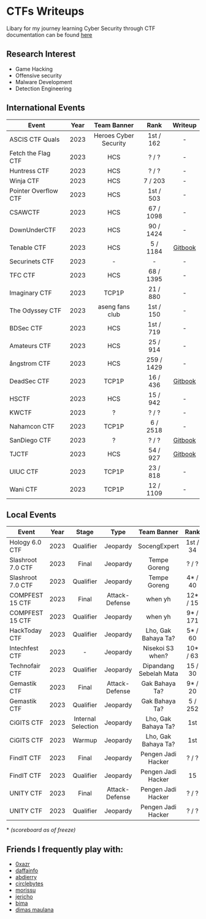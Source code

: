 # CTFs Writeups
Libary for my journey learning Cyber Security through CTF   
documentation can be found [here](https://hyggehalcyon.gitbook.io/page/ctfs/2023)  

## Research Interest
- Game Hacking   
- Offensive security   
- Malware Development
- Detection Engineering

## International Events
| Event | Year  | Team Banner | Rank | Writeup |
| --- | --- |  :---: |  :---: | :---: |
| ASCIS CTF Quals | 2023 | Heroes Cyber Security | 1st / 162 | - | 
| Fetch the Flag CTF | 2023 | HCS | ? / ? | - | 
| Huntress CTF | 2023 | HCS | ? / ? | - | 
| Winja CTF | 2023 | HCS | 7 / 203 | - | 
| Pointer Overflow CTF | 2023 | HCS |  1st / 503 | - |
| CSAWCTF | 2023 | HCS |  67 / 1098 | - |
| DownUnderCTF | 2023 | HCS |  90 / 1424 | - |
| Tenable CTF | 2023 | HCS |  5 / 1184 | [Gitbook](https://hyggehalcyon.gitbook.io/page/ctfs/2023/tenable-ctf-2023) |
| Securinets CTF | 2023 | - |  - | - |
| TFC CTF | 2023 | HCS |  68 / 1395 | - |
| Imaginary CTF | 2023 | TCP1P | 21 / 880 | - |
| The Odyssey CTF | 2023 | aseng fans club | 1st / 150 | - |
| BDSec CTF | 2023 | HCS | 1st / 719 | - |
| Amateurs CTF | 2023 | HCS | 25 / 914 | - |
| ångstrom CTF | 2023 | HCS | 259 / 1429 | - 
| DeadSec CTF | 2023 | TCP1P | 16 / 436 | [Gitbook](https://hyggehalcyon.gitbook.io/page/ctfs/2023/deadsec-ctf-2023) 
| HSCTF | 2023 | HCS | 15 / 942 | -
| KWCTF | 2023 | ? | ? / ? | - 
| Nahamcon CTF | 2023 | TCP1P | 6 / 2518 | -     
| SanDiego CTF |2023 | ? | ? / ? | [Gitbook](https://hyggehalcyon.gitbook.io/page/ctfs/2023/sandiegoctf-2023) 
| TJCTF |  2023 | HCS | 54 / 927 | [Gitbook](https://hyggehalcyon.gitbook.io/page/ctfs/2023/tjctf-2023) 
| UIUC CTF | 2023 | TCP1P | 23 / 818 | -    
| Wani CTF | 2023 | TCP1P | 12 / 1109 | - 
    
    
## Local Events
| Event | Year  | Stage | Type | Team Banner | Rank | Writeup |
| --- | :---: | :---: | :---: |  :---: |  :---: | :---: |
| Hology 6.0 CTF | 2023 | Qualifier | Jeopardy | SocengExpert | 1st / 34 | - |
| Slashroot 7.0 CTF | 2023 | Final | Jeopardy | Tempe Goreng | ? / ? | - |
| Slashroot 7.0 CTF | 2023 | Qualifier | Jeopardy | Tempe Goreng | 4* / 40 | - |
| COMPFEST 15 CTF | 2023 | Final | Attack-Defense | when yh | 12* / 15 | - |
| COMPFEST 15 CTF | 2023 | Qualifier | Jeopardy | when yh | 9* / 171 | - |
| HackToday CTF | 2023 | Qualifier | Jeopardy | Lho, Gak Bahaya Ta? | 5* / 60 | [Gitbook](https://hyggehalcyon.gitbook.io/page/ctfs/2023/hacktoday-ctf-quals) |
| Intechfest CTF | 2023 | - | Jeopardy | Nisekoi S3 when? | 10* / 63 | - |
| Technofair CTF | 2023  | Qualifier | Jeopardy | Dipandang Sebelah Mata | 15 / 30 | - |
| Gemastik CTF | 2023 | Final | Attack-Defense | Gak Bahaya Ta? | 9* / 20 | - |
| Gemastik CTF | 2023  | Qualifier | Jeopardy | Gak Bahaya Ta? | 5 / 252 | [PDF](https://github.com/HyggeHalcyon/WriteUps/blob/main/2023-GemastikCTF/Qualifier/Writeup%20Seleksi%20Gemastik%202023%20-%20Gak%20Bahaya%20Ta.pdf) |
| CiGITS CTF | 2023 |  Internal Selection | Jeopardy |  Lho, Gak Bahaya Ta? | 1st | [Gitbook](https://hyggehalcyon.gitbook.io/page/ctfs/2023/cigits-2023), [PDF](https://github.com/HyggeHalcyon/WriteUps/blob/main/2023-CiGITSCTF/Seleksi_Internal_Gemastik_2023_Gak_Bahaya_Ta.pdf)
| CiGITS CTF | 2023 | Warmup  | Jeopardy |  Lho, Gak Bahaya Ta? | 1st | [PDF](https://github.com/HyggeHalcyon/WriteUps/blob/main/2023-CiGITSCTF/Writeup%20Warm%20Up%20Gak%20Bahaya%20Ta%20Seleksi%20Internal%20Gemastik%202023.pdf)
| FindIT CTF | 2023 | Final | Jeopardy  | Pengen Jadi Hacker | ? / ? | -
| FindIT CTF | 2023 | Qualifier | Jeopardy | Pengen Jadi Hacker | 15 | [Gitbook](https://hyggehalcyon.gitbook.io/page/ctfs/2023/findit-ctf-2023) 
| UNITY CTF | 2023 | Final | Attack-Defense | Pengen Jadi Hacker | ? / ? | -
| UNITY CTF | 2023 | Qualifier | Jeopardy | Pengen Jadi Hacker | ? / ? | -

\* *(scoreboard as of freeze)*

## Friends I frequently play with:
- [0xazr](https://github.com/0xazr)
- [daffainfo](https://github.com/daffainfo)
- [abdierry](https://github.com/yaudahbanh)
- [circlebytes](https://github.com/ifzahri)
- [morissu](https://github.com/Morissu)
- [jericho](https://github.com/0xazr)
- [bima]()
- [dimas maulana](https://github.com/dimasma0305)
